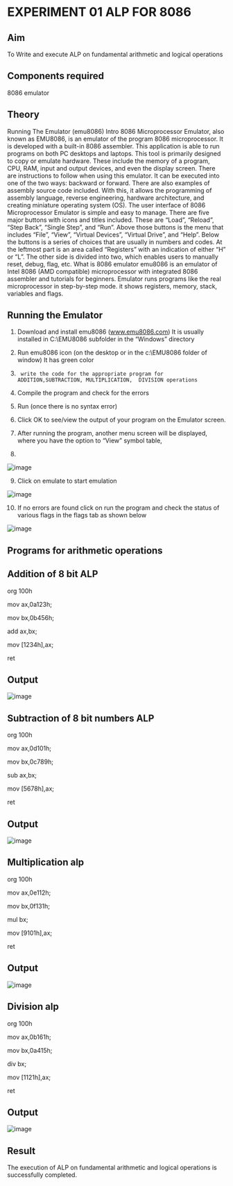 



# EXPERIMENT 01 ALP FOR 8086

## Aim
To Write and execute ALP on fundamental arithmetic and logical operations
## Components required
8086  emulator 
## Theory 
Running The Emulator (emu8086) Intro 8086 Microprocessor Emulator, also known as EMU8086, is an emulator of the program 8086 microprocessor. It is developed with a built-in 8086 assembler. This application is able to run programs on both PC desktops and laptops. This tool is primarily designed to copy or emulate hardware. These include the memory of a program, CPU, RAM, input and output devices, and even the display screen. There are instructions to follow when using this emulator. It can be executed into one of the two ways: backward or forward. There are also examples of assembly source code included. With this, it allows the programming of assembly language, reverse engineering, hardware architecture, and creating miniature operating system (OS). The user interface of 8086 Microprocessor Emulator is simple and easy to manage. There are five major buttons with icons and titles included. These are “Load”, “Reload”, “Step Back”, “Single Step”, and “Run”. Above those buttons is the menu that includes “File”, “View”, “Virtual Devices”, “Virtual Drive”, and “Help”. Below the buttons is a series of choices that are usually in numbers and codes. At the leftmost part is an area called “Registers” with an indication of either “H” or “L”. The other side is divided into two, which enables users to manually reset, debug, flag, etc. What is 8086 emulator emu8086 is an emulator of Intel 8086 (AMD compatible) microprocessor with integrated 8086 assembler and tutorials for beginners. Emulator runs programs like the real microprocessor in step-by-step mode. it shows registers, memory, stack, variables and flags.


 ## Running the Emulator 
1.	Download and install emu8086 (www.emu8086.com) It is usually installed in C:\EMU8086 subfolder in the “Windows” directory
2.	  Run  emu8086 icon (on the desktop or in the c:\EMU8086 folder of window) It has green color 
 
 
3.		write the code for the appropriate program for ADDITION,SUBTRACTION, MULTIPLICATION,  DIVISION operations 

4.	 Compile the program and check for the errors 
5.	Run (once there is no syntax error) 

6.	Click OK to see/view the output of your program on the Emulator screen. 


7.	After running the program, another menu screen will be displayed, where you have the option to “View” symbol table,
8.	 


![image](https://user-images.githubusercontent.com/36288975/189273263-d65baae9-4b8f-4723-afb3-c0ffa4052b04.png)











9.	Click on emulate to start emulation 








![image](https://user-images.githubusercontent.com/36288975/189273273-9bb36ec1-e2e8-4892-8d35-37707332bfdc.png)








10.	If no errors are found click on run the program and check the status of various flags in the flags tab as shown below 






![image](https://user-images.githubusercontent.com/36288975/189273277-113a2a33-4a40-4ff8-95a5-ecd3a1f504fe.png)







## Programs for arithmetic  operations

## Addition  of 8 bit ALP 
org 100h

mov ax,0a123h;

mov bx,0b456h;

add ax,bx;

mov [1234h],ax;

ret


## Output  
![image](https://github.com/vidhyasrikachapalayam/EXPERIMENT--01-ALP-FOR-8086/assets/119477817/317e14b2-1157-4c33-98fb-3e0bf1be837c)
 
## Subtraction   of 8 bit numbers  ALP 
 org 100h

mov ax,0d101h;

mov bx,0c789h;

sub ax,bx;

mov [5678h],ax;

ret
## Output  
![image](https://github.com/vidhyasrikachapalayam/EXPERIMENT--01-ALP-FOR-8086/assets/119477817/672e3de3-1fd0-49bc-b458-d149fda20d98)

## Multiplication alp 
org 100h

mov ax,0e112h;

mov bx,0f131h;

mul bx;

mov [9101h],ax;

ret
 ## Output  
![image](https://github.com/vidhyasrikachapalayam/EXPERIMENT--01-ALP-FOR-8086/assets/119477817/5a398fb0-dac8-4bb4-bd2d-0a24a2693f77)


## Division alp 
org 100h

mov ax,0b161h;

mov bx,0a415h;

div bx;

mov [1121h],ax;

ret
## Output  
![image](https://github.com/vidhyasrikachapalayam/EXPERIMENT--01-ALP-FOR-8086/assets/119477817/7bfd5c94-01eb-426c-b4f6-67a42b8f30d0)


## Result 
 The execution of ALP on fundamental arithmetic and logical operations is successfully completed.








